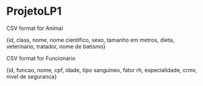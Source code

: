 # ProjetoLP1

CSV format for Animal 

{id, class, nome, nome cientifico, sexo, tamanho em metros, dieta, veterinario, tratador, nome de batismo}

CSV format for Funcionario

{id, funcao, nome, cpf, idade, tipo sanguineo, fator rh, especialidade, crmv, nivel de seguranca}